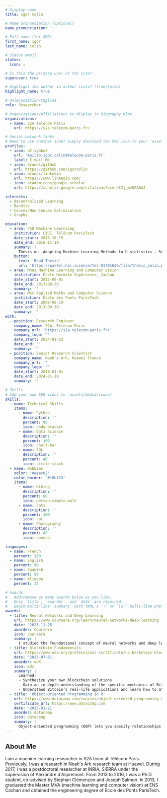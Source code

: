 ```yaml
---
# Display name
title: Igor Colin

# Name pronunciation (optional)
name_pronunciation: ''

# Full name (for SEO)
first_name: Igor
last_name: Colin

# Status emoji
status:
  icon: ☕️

# Is this the primary user of the site?
superuser: true

# Highlight the author in author lists? (true/false)
highlight_name: true

# Role/position/tagline
role: Researcher

# Organizations/Affiliations to display in Biography blox
organizations:
  - name: S2A Télécom Paris
    url: https://s2a.telecom-paris.fr/

# Social network links
# Need to use another icon? Simply download the SVG icon to your `assets/media/icons/` folder.
profiles:
  - icon: at-symbol
    url: 'mailto:igor.colin@telecom-paris.fr'
    label: E-mail Me
  - icon: brands/github
    url: https://github.com/igorcolin
  - icon: brands/linkedin
    url: https://www.linkedin.com/
  - icon: academicons/google-scholar
    url: https://scholar.google.com/citations?user=tZj_mv8AAAAJ

interests:
  - Decentralized Learning
  - Bandits
  - Convex/Non-Convex Optimization
  - Graphs

education:
  - area: PhD Machine Learniing
    institution: LTCI, Télécom ParisTech
    date_start: 2013-10-15
    date_end: 2016-11-19
    summary: |
      Thesis on _Adapting Machine Learning Methods to U-statistics_. Supervised by [Stephan Clémençon](https://www.telecom-paris.fr/stephan-clemencon) and [Joseph Salmon](https://josephsalmon.eu).
    button:
      text: 'Read Thesis'
      url: 'https://pastel.hal.science/tel-01701636/file/thesis_colin.pdf'
  - area: MRes Machine Learning and Computer Vision
    institution: École Normale Supérieure, Cachan
    date_start: 2012-09-01
    date_end: 2013-09-30
    summary: ''
  - area: MSc Applied Maths and Computer Science
    institution: École des Ponts ParisTech
    date_start: 2009-08-19
    date_end: 2013-09-30
    summary: ''
work:
  - position: Research Engineer
    company_name: S2A, Télécom Paris
    company_url: 'https://s2a.telecom-paris.fr/'
    company_logo: ''
    date_start: 2024-01-22
    date_end: ''
    summary: ''
  - position: Senior Research Scientist
    company_name: Noah's Ark, Huawei France
    company_url: ''
    company_logo: ''
    date_start: 2018-01-01
    date_end: 2024-01-19
    summary: ''

# Skills
# Add your own SVG icons to `assets/media/icons/`
skills:
  - name: Technical Skills
    items:
      - name: Python
        description: ''
        percent: 80
        icon: code-bracket
      - name: Data Science
        description: ''
        percent: 100
        icon: chart-bar
      - name: SQL
        description: ''
        percent: 40
        icon: circle-stack
  - name: Hobbies
    color: '#eeac02'
    color_border: '#f0bf23'
    items:
      - name: Hiking
        description: ''
        percent: 60
        icon: person-simple-walk
      - name: Cats
        description: ''
        percent: 100
        icon: cat
      - name: Photography
        description: ''
        percent: 80
        icon: camera

languages:
  - name: French
    percent: 100
  - name: English
    percent: 90
  - name: Spanish
    percent: 50
  - name: Klingon
    percent: 25

# Awards.
#   Add/remove as many awards below as you like.
#   Only `title`, `awarder`, and `date` are required.
#   Begin multi-line `summary` with YAML's `|` or `|2-` multi-line prefix and indent 2 spaces below.
awards:
  - title: Neural Networks and Deep Learning
    url: https://www.coursera.org/learn/neural-networks-deep-learning
    date: '2023-11-25'
    awarder: Coursera
    icon: coursera
    summary: |
      I studied the foundational concept of neural networks and deep learning. By the end, I was familiar with the significant technological trends driving the rise of deep learning; build, train, and apply fully connected deep neural networks; implement efficient (vectorized) neural networks; identify key parameters in a neural network’s architecture; and apply deep learning to your own applications.
  - title: Blockchain Fundamentals
    url: https://www.edx.org/professional-certificate/uc-berkeleyx-blockchain-fundamentals
    date: '2023-07-01'
    awarder: edX
    icon: edx
    summary: |
      Learned:
      - Synthesize your own blockchain solutions
      - Gain an in-depth understanding of the specific mechanics of Bitcoin
      - Understand Bitcoin’s real-life applications and learn how to attack and destroy Bitcoin, Ethereum, smart contracts and Dapps, and alternatives to Bitcoin’s Proof-of-Work consensus algorithm
  - title: 'Object-Oriented Programming in R'
    url: https://www.datacamp.com/courses/object-oriented-programming-with-s3-and-r6-in-r
    certificate_url: https://www.datacamp.com
    date: '2023-01-21'
    awarder: datacamp
    icon: datacamp
    summary: |
      Object-oriented programming (OOP) lets you specify relationships between functions and the objects that they can act on, helping you manage complexity in your code. This is an intermediate level course, providing an introduction to OOP, using the S3 and R6 systems. S3 is a great day-to-day R programming tool that simplifies some of the functions that you write. R6 is especially useful for industry-specific analyses, working with web APIs, and building GUIs.
---
```


## About Me

I am a machine learning researcher in S2A team at Télécom Paris. Previously, I was a research in Noah's Ark research team at Huawei. During 2017, I was a postdoctoral researcher at INRIA, SIERRA under the supervision of Alexandre d'Aspremont. From 2013 to 2016, I was a Ph.D. student, co-advised by Stephan Clémençon and Joseph Salmon. In 2013, I graduated the Master MVA (machine learning and computer vision) at ENS Cachan and obtained the engineering degree of École des Ponts ParisTech.
